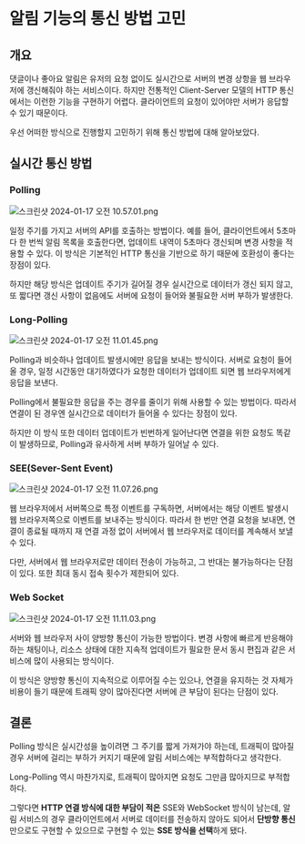 # 알림 기능의 통신 방법 고민

## 개요

댓글이나 좋아요 알림은 유저의 요청 없이도 실시간으로 서버의 변경 상항을 웹 브라우저에 갱신해줘야 하는 서비스이다. 하지만 전통적인 Client-Server 모델의 HTTP 통신에서는 이런한 기능을 구현하기 어렵다. 클라이언트의 요청이 있어야만 서버가 응답할 수 있기 때문이다. 

우선 어떠한 방식으로 진행할지 고민하기 위해 통신 방법에 대해 알아보았다.

## 실시간 통신 방법

### Polling

![스크린샷 2024-01-17 오전 10.57.01.png](https://github.com/Heo-y-y/development-blog/assets/112863029/34d6002a-135d-40cb-a085-3f340fb77f9b)

일정 주기를 가지고 서버의 API를 호출하는 방법이다. 예를 들어, 클라이언트에서 5초마다 한 번씩 알림 목록을 호출한다면, 업데이트 내역이 5초마다 갱신되며 변경 사항을 적용할 수 있다. 이 방식은 기본적인 HTTP 통신을 기반으로 하기 때문에 호환성이 좋다는 장점이 있다.

하지만 해당 방식은 업데이트 주기가 길어질 경우 실시간으로 데이터가 갱신 되지 않고, 또 짧다면 갱신 사항이 없음에도 서버에 요청이 들어와 불필요한 서버 부하가 발생한다.

### Long-Polling

![스크린샷 2024-01-17 오전 11.01.45.png](https://github.com/Heo-y-y/development-blog/assets/112863029/6037412d-e15a-441c-a737-7ad8abbc5b2f)

Polling과 비슷하나 업데이트 발생시에만 응답을 보내는 방식이다. 서버로 요청이 들어올 경우, 일정 시간동안 대기하였다가 요청한 데이터가 업데이트 되면 웹 브라우저에게 응답을 보낸다.

Polling에서 불필요한 응답을 주는 경우를 줄이기 위해 사용할 수 있는 방법이다. 따라서 연결이 된 경우엔 실시간으로 데이터가 들어올 수 있다는 장점이 있다.

하지만 이 방식 또한 데이터 업데이트가 빈번하게 일어난다면 연결을 위한 요청도 똑같이 발생하므로, Polling과 유사하게 서버 부하가 일어날 수 있다.

### SEE(Sever-Sent Event)

![스크린샷 2024-01-17 오전 11.07.26.png](https://github.com/Heo-y-y/development-blog/assets/112863029/82f33b4f-3242-4f8a-a314-ade5483c8151)

웹 브라우저에서 서버쪽으로 특정 이벤트를 구독하면, 서버에서는 해당 이벤트 발생시 웹 브라우저쪽으로 이벤트를 보내주는 방식이다. 따라서 한 번만 연결 요청을 보내면, 연결이 종료될 때까지 재 연결 과정 없이 서버에서 웹 브라우저로 데이터를 계속해서 보낼 수 있다.

다만, 서버에서 웹 브라우저로만 데이터 전송이 가능하고, 그 반대는 불가능하다는 단점이 있다. 또한 최대 동시 접속 횟수가 제한되어 있다.

### Web Socket

![스크린샷 2024-01-17 오전 11.11.03.png](https://github.com/Heo-y-y/development-blog/assets/112863029/4597456c-f748-4ae2-8229-ac2bae0d9f3f)

서버와 웹 브라우저 사이 양방향 통신이 가능한 방법이다. 변경 사항에 빠르게 반응해야하는 채팅이나, 리소스 상태에 대한 지속적 업데이트가 필요한 문서 동시 편집과 같은 서비스에 많이 사용되는 방식이다.

이 방식은 양방향 통신이 지속적으로 이루어질 수는 있으나, 연결을 유지하는 것 자체가 비용이 들기 때문에 트래픽 양이 많아진다면 서버에 큰 부담이 된다는 단점이 있다.

## 결론

Polling 방식은 실시간성을 높이려면 그 주기를 짧게 가져가야 하는데, 트래픽이 많아질 경우 서버에 걸리는 부하가 커지기 때문에 알림 서비스에는 부적합하다고 생각한다.

Long-Polling 역시 마찬가지로, 트래픽이 많아지면 요청도 그만큼 많아지므로 부적합하다.

그렇다면 **HTTP 연결 방식에 대한 부담이 적은** SSE와 WebSocket 방식이 남는데, 알림 서비스의 경우 클라이언트에서 서버로 데이터를 전송하지 않아도 되어서 **단방향 통신**만으로도 구현할 수 있으므로 구현할 수 있는 **SSE 방식을 선택**하게 됐다.
